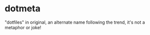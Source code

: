 # dotmeta
"dotfiles" in original, an alternate name following the trend, it's not a metaphor or joke!
